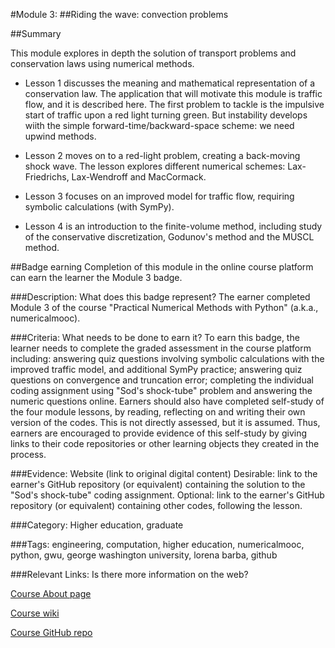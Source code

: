 #Module 3:
##Riding the wave: convection problems

##Summary

This module explores in depth the solution of transport problems and conservation laws using numerical methods.

* Lesson 1 discusses the meaning and mathematical representation of a conservation law. 
The application that will motivate this module is traffic flow, and it is described here.
The first problem to tackle is the impulsive start of traffic upon a red light turning green.
But instability develops wiith the simple forward-time/backward-space scheme: we need upwind methods.

* Lesson 2 moves on to a red-light problem, creating a back-moving shock wave. The lesson explores different numerical schemes:
Lax-Friedrichs, Lax-Wendroff and MacCormack.

* Lesson 3 focuses on an improved model for traffic flow, requiring symbolic calculations (with SymPy).

* Lesson 4 is an introduction to the finite-volume method, including study of the conservative discretization, Godunov's method and the MUSCL method.

##Badge earning
Completion of this module in the online course platform can earn the learner the Module 3 badge.

###Description: What does this badge represent?
The earner completed Module 3 of the course "Practical Numerical Methods with Python" (a.k.a., numericalmooc).

###Criteria: What needs to be done to earn it?
To earn this badge, the learner needs to complete the graded assessment in the course platform including: 
answering quiz questions involving symbolic calculations with the improved traffic model, and additional SymPy practice;
answering quiz questions on convergence and truncation error; 
completing the individual coding assignment using "Sod's shock-tube" problem and answering the numeric questions online.
Earners should also have completed self-study of the four module lessons, by reading, reflecting on and writing their own version of the codes. This is not directly assessed, but it is assumed. Thus, earners are encouraged to provide evidence of this self-study by giving links to their code repositories or other learning objects they created in the process.

###Evidence: Website (link to original digital content)
Desirable: link to the earner's GitHub repository (or equivalent) containing the solution to the "Sod's shock-tube" coding assignment. Optional: link to the earner's GitHub repository (or equivalent) containing other codes, following the lesson.

###Category:
Higher education, graduate

###Tags:
engineering, computation, higher education, numericalmooc, python, gwu, george washington university, lorena barba, github

###Relevant Links: Is there more information on the web?

[Course About page](http://openedx.seas.gwu.edu/courses/GW/MAE6286/2014_fall/about)

[Course wiki](http://openedx.seas.gwu.edu/courses/GW/MAE6286/2014_fall/wiki/GW.MAE6286.2014_fall/)

[Course GitHub repo](https://github.com/numerical-mooc/numerical-mooc)
